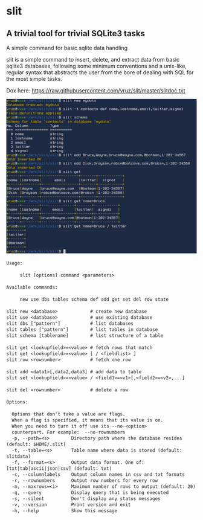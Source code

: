 # slit
## A trivial tool for trivial SQLite3 tasks

A simple command for basic sqlite data handling

slit is a simple command to insert, delete, and extract data from basic 
sqlite3 databases, following some minimum conventions and a unix-like,
regular syntax that abstracts the user from the bore of dealing with 
SQL for the most simple tasks.

Dox here:
https://raw.githubusercontent.com/vruz/slit/master/slitdoc.txt


![slit screenshot](/slit-screenshot.png)

    Usage:

         slit [options] command <parameters>

    Available commands:

         new use dbs tables schema def add get set del row state

    slit new <database>            # create new database
    slit use <database>            # use existing database
    slit dbs ["pattern"]           # list databases 
    slit tables ["pattern"]        # list tables in database
    slit schema [tablename]        # list structure of a table

    slit get <lookupfield>=<value> # fetch rows that match
    slit get <lookupfield>=<value> [ / <fieldlist> ]
    slit row <rownumber>           # fetch one row

    slit add <data1>[,data2,data3] # add data to table    
    slit set <lookupfield>=<value> / <field1>=<v1>[,<field2>=<v2>,...]

    slit del <rownumber>           # delete a row 

    Options: 

      Options that don't take a value are flags. 
      When a flag is specified, it means that its value is on.
      When you need to turn it off use its --no-<option>
      counterpart. For example:  --no-rownumbers 
      -p, --path=<s>        Directory path where the database resides (default: $HOME/.slit)
      -t, --table=<s>       Table name where data is stored (default: slitdata)
      -f, --format=<s>      Output data format. One of: [txt|tab|ascii|json|csv] (default: txt)
      -c, --columnlabels    Output column names in csv and txt formats
      -r, --rownumbers      Output row numbers for every row
      -m, --maxrows=<i>     Maximum number of rows to output (default: 20)
      -q, --query           Display query that is being executed
      -s, --silent          Don't display any status messages
      -v, --version         Print version and exit
      -h, --help            Show this message
